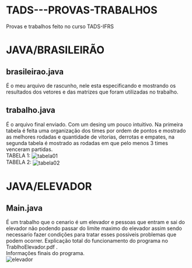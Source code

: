# TADS---PROVAS-TRABALHOS
Provas e trabalhos feito no curso TADS-IFRS

# JAVA/BRASILEIRÃO

<h2>brasileirao.java</h2>
É o meu arquivo de rascunho, nele esta especificando e mostrando os resultados dos vetores e das matrizes que foram utilizadas no trabalho.

<h2>trabalho.java</h2>
É o arquivo final enviado. Com um desing um pouco intuitivo. Na primeira tabela é feita uma organização dos times por ordem de pontos e mostrado as melhores rodadas e quantidade de vitorias, derrotas e empates, na segunda tabela é mostrado as rodadas em que pelo menos 3 times venceram partidas.<br>
TABELA 1:
<img src="https://raw.githubusercontent.com/zPASP/TADS---PROVAS-TRABALHOS/master/brasileirao/tabela%201.png" align="center" alt="tabela01"/><br>
TABELA 2:
<img src="https://raw.githubusercontent.com/zPASP/TADS---PROVAS-TRABALHOS/master/brasileirao/tabela%202.png" align="center" alt="tabela02"/><br>

# JAVA/ELEVADOR


<h2>Main.java</h2>
É um trabalho que o cenario é um elevador e pessoas que entram e sai do elevador não podendo passar do limite maximo do elevador assim sendo necessario fazer condições para tratar esses possiveis problemas que podem ocorrer. Explicação total do funcionamento do programa no TrablhoElevador.pdf .<br>
Informações finais do programa.<br>
<img src="https://raw.githubusercontent.com/zPASP/TADS---PROVAS-TRABALHOS/master/elevador/elevador.png" align="center" alt="elevador"/><br>